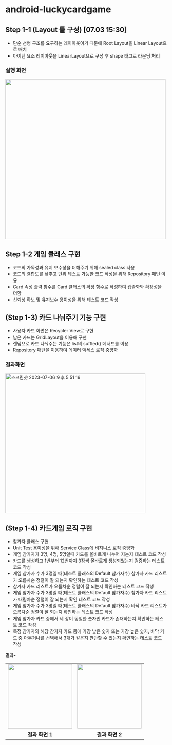 # android-luckycardgame

## Step 1-1 (Layout 틀 구성) [07.03 15:30]

- 단순 선형 구조를 요구하는 레이아웃이기 때문에 Root Layout을 Linear Layout으로 배치
- 아이템 요소 레이아웃을 LinearLayout으로 구성 후 shape 태그로 라운딩 처리

### 실행 화면
<img width="499" src="https://github.com/sey2/S_Diary/assets/54762273/07343cfd-f117-4459-9569-6a8ecdd46df8">  

## Step 1-2 게임 클래스 구현
-   코드의 가독성과 유지 보수성을 더해주기 위해 sealed class 사용
-   코드의 결합도를 낮추고 단위 테스트 가능한 코드 작성을 위해 Repository 패턴 이용
-   Card 속성 출력 함수를 Card 클래스의 확장 함수로 작성하여 캡슐화와 확장성을 더함
-  신뢰성 확보 및 유지보수 용이성을 위해 테스트 코드 작성

## (Step 1-3) 카드 나눠주기 기능 구현

- 사용자 카드 화면은 Recycler View로 구현
- 남은 카드는 GridLayout을 이용해 구현
- 랜덤으로 카드 나눠주는 기능은 list의 suffled() 메서드를 이용
- Repository 패턴을 이용하여 데이터 액세스 로직 중앙화


### 결과화면
<img width="436" alt="스크린샷 2023-07-06 오후 5 51 16" src="https://github.com/softeerbootcamp-2nd/android-luckycardgame/assets/54762273/72d0d5c1-ea76-469d-b2c0-5fa99c431b2c">


## (Step 1-4) 카드게임 로직 구현

- 참가자 클래스 구현
- Unit Test 용이성을 위해 Service Class에 비지니스 로직 중앙화
- 게임 참가자가 3명, 4명, 5명일때 카드를 올바르게 나누어 지는지 테스트 코드 작성
- 카드를 생성하고 1번부터 12번까지 3장씩 올바르게 생성되었는지 검증하는 테스트 코드 작성
- 게임 참가자 수가 3명일 때(테스트 클래스의 Default 참가자수) 참가자 카드 리스트가 오름차순 정렬이 잘 되는지 확인하는 테스트 코드 작성
- 참가자 카드 리스트가 오름차순 정렬이 잘 되는지 확인하는 테스트 코드 작성
- 게임 참가자 수가 3명일 때(테스트 클래스의 Default 참가자수) 참가자 카드 리스트가 내림차순 정렬이 잘 되는지 확인 테스트 코드 작성
- 게임 참가자 수가 3명일 때(테스트 클래스의 Default 참가자수) 바닥 카드 리스트가 오름차순 정렬이 잘 되는지 확인하는 테스트 코드 작성
- 게임 참가자 카드 중에서 세 장이 동일한 숫자인 카드가 존재하는지 확인하는 테스트 코드 작성
- 특정 참가자와 해당 참가자 카드 중에 가장 낮은 숫자 또는 가장 높은 숫자, 바닥 카드 중 아무거나를 선택해서 3개가 같은지 판단할 수 있는지 확인하는 테스트 코드 작성

**결과-**

<table>
  <tr>
    <td><img width="200" src="https://github.com/sey2/CodingTest/assets/54762273/4dd481ab-6ca2-40c4-a43a-94b8249d6891"></td>
    <td><img width="200" src="https://github.com/sey2/CodingTest/assets/54762273/9ce40896-a374-420a-8b81-b1f3fa704b1a"></td>
  </tr>
  <tr>
    <td align="center"><b>결과 화면 1</b></td>
    <td align="center"><b>결과 화면 2</b></td>
  </tr>
</table>